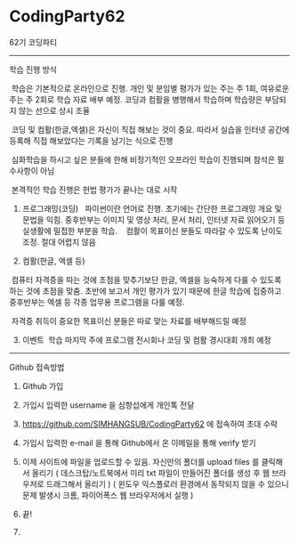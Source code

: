 # CodingParty62


62기 코딩파티

*********************************************************************************************************

학습 진행 방식

 학습은 기본적으로 온라인으로 진행. 개인 및 분임별 평가가 있는 주는 주 1회, 여유로운 주는 주 2회로 학습 자료 배부 예정. 코딩과 컴활을 병행해서 학습하며 학습량은 부담되지 않는 선으로 상시 조율

 코딩 및 컴활(한글,엑셀)은 자신이 직접 해보는 것이 중요. 따라서 실습을 인터넷 공간에 등록해 직접 해보았다는 기록을 남기는 식으로 진행

 심화학습을 하시고 싶은 분들에 한해 비정기적인 오프라인 학습이 진행되며 참석은 필수사항이 아님

 본격적인 학습 진행은 헌법 평가가 끝나는 대로 시작

1. 프로그래밍(코딩)
  파이썬이란 언어로 진행. 초기에는 간단한 프로그래밍 개요 및 문법을 익힘. 중후반부는 이미지 및 영상 처리, 문서 처리, 인터넷 자료 읽어오기 등 실생활에 밀접한 부분을 학습.
 
 컴활이 목표이신 분들도 따라갈 수 있도록 난이도 조정. 절대 어렵지 않음


2. 컴활(한글, 엑셀 등)

 컴퓨터 자격증을 따는 것에 초점을 맞추기보단 한글, 엑셀을 능숙하게 다룰 수 있도록 하는 것에 초점을 맞춤. 초반에 보고서 개인 평가가 있기 때문에 한글 학습에 집중하고 중후반부는 엑셀 등 각종 업무용 프로그램을 다룰 예정.

 자격증 취득이 중요한 목표이신 분들은 따로 맞는 자료를 배부해드릴 예정

3. 이벤트
 학습 마지막 주에 프로그램 전시회나 코딩 및 컴활 경시대회 개최 예정
 
 *********************************************************************************************************
 
 Github 접속방법
 
 1. Github 가입
 
 2. 가입시 입력한 username 을 심항섭에게 개인톡 전달

3. https://github.com/SIMHANGSUB/CodingParty62 에 접속하여 초대 수락

4. 가입시 입력한 e-mail 을 통해 Github에서 온 이메일을 통해 verify 받기

5. 이제 사이트에 파일을 업로드할 수 있음. 자신만의 폴더를 upload files 를 클릭해서 올리기 
   ( 데스크탑/노트북에서 미리 txt 파일이 만들어진 폴더를 생성 후 웹 브라우저로 드래그해서 올리기 )
   ( 윈도우 익스플로러 환경에서 동작되지 않을 수 있으니 문제 발생시 크롬, 파이어폭스 웹 브라우저에서 실행 )

6. 끝!





 2. 
